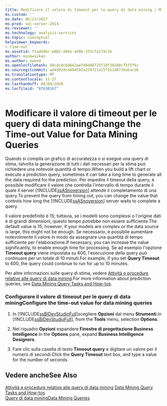```yaml
---
title: Modificare il valore di timeout per le query di data mining | Microsoft Docs
ms.custom: ''
ms.date: 06/13/2017
ms.prod: sql-server-2014
ms.reviewer: ''
ms.technology: analysis-services
ms.topic: conceptual
helpviewer_keywords:
- time-out
ms.assetid: f1add4bc-e882-440a-a98b-333cfa274c3e
author: minewiskan
ms.author: owend
ms.openlocfilehash: 9dcdcdcbb6e2aef48dd8725f10f38180c73f5f6c
ms.sourcegitcommit: ad4d92dce894592a259721a1571b1d8736abacdb
ms.translationtype: MT
ms.contentlocale: it-IT
ms.lasthandoff: 08/04/2020
ms.locfileid: "87630167"
---
```

# <a name="change-the-time-out-value-for-data-mining-queries"></a><span data-ttu-id="091b4-102">Modificare il valore di timeout per le query di data mining</span><span class="sxs-lookup"><span data-stu-id="091b4-102">Change the Time-out Value for Data Mining Queries</span></span>
  <span data-ttu-id="091b4-103">Quando si compila un grafico di accuratezza o si esegue una query di stima, talvolta la generazione di tutti i dati necessari per la stima può richiedere una notevole quantità di tempo.</span><span class="sxs-lookup"><span data-stu-id="091b4-103">When you build a lift chart or execute a prediction query, sometimes it can take a long time to generate all the data required for the prediction.</span></span> <span data-ttu-id="091b4-104">Per impedire il timeout della query, è possibile modificare il valore che controlla l'intervallo di tempo durante il quale il server [!INCLUDE[ssASnoversion](../../includes/ssasnoversion-md.md)] attende il completamento di una query.</span><span class="sxs-lookup"><span data-stu-id="091b4-104">To prevent the query from timing out, you can change the value that controls how long the [!INCLUDE[ssASnoversion](../../includes/ssasnoversion-md.md)] server waits to complete a query.</span></span>  
  
 <span data-ttu-id="091b4-105">Il valore predefinito è 15; tuttavia, se i modelli sono complessi o l'origine dati è di grandi dimensioni, questo tempo potrebbe non essere sufficiente.</span><span class="sxs-lookup"><span data-stu-id="091b4-105">The default value is 15; however, if your models are complex or the data source is large, this might not be enough.</span></span> <span data-ttu-id="091b4-106">Se necessario, è possibile aumentare notevolmente il valore in modo da assegnare una quantità di tempo sufficiente per l'elaborazione.</span><span class="sxs-lookup"><span data-stu-id="091b4-106">If necessary, you can increase the value significantly, to enable enough time for processing.</span></span> <span data-ttu-id="091b4-107">Se ad esempio l'opzione **Timeout query** viene impostata su 600, l'esecuzione della query può continuare per un totale di 10 minuti.</span><span class="sxs-lookup"><span data-stu-id="091b4-107">For example, if you set **Query Timeout** to 600, the query could continue to run for up to 10 minutes.</span></span>  
  
 <span data-ttu-id="091b4-108">Per altre informazioni sulle query di stima, vedere [Attività e procedure relative alle query di data mining](data-mining-query-tasks-and-how-tos.md).</span><span class="sxs-lookup"><span data-stu-id="091b4-108">For more information about prediction queries, see [Data Mining Query Tasks and How-tos](data-mining-query-tasks-and-how-tos.md).</span></span>  
  
### <a name="configure-the-time-out-value-for-data-mining-queries"></a><span data-ttu-id="091b4-109">Configurare il valore di timeout per le query di data mining</span><span class="sxs-lookup"><span data-stu-id="091b4-109">Configure the time-out value for data mining queries</span></span>  
  
1.  <span data-ttu-id="091b4-110">In [!INCLUDE[ssBIDevStudioFull](../../includes/ssbidevstudiofull-md.md)]scegliere **Opzioni** dal menu **Strumenti**.</span><span class="sxs-lookup"><span data-stu-id="091b4-110">In [!INCLUDE[ssBIDevStudioFull](../../includes/ssbidevstudiofull-md.md)], from the **Tools** menu, selection **Options**.</span></span>  
  
2.  <span data-ttu-id="091b4-111">Nel riquadro **Opzioni** espandere **Finestre di progettazione Business Intelligence**.</span><span class="sxs-lookup"><span data-stu-id="091b4-111">In the **Options** pane, expand **Business Intelligence Designers**.</span></span>  
  
3.  <span data-ttu-id="091b4-112">Fare clic sulla casella di testo **Timeout query** e digitare un valore per il numero di secondi.</span><span class="sxs-lookup"><span data-stu-id="091b4-112">Click the **Query Timeout** text box, and type a value for the number of seconds.</span></span>  
  
## <a name="see-also"></a><span data-ttu-id="091b4-113">Vedere anche</span><span class="sxs-lookup"><span data-stu-id="091b4-113">See Also</span></span>  
 <span data-ttu-id="091b4-114">[Attività e procedure relative alle query di data mining](data-mining-query-tasks-and-how-tos.md) </span><span class="sxs-lookup"><span data-stu-id="091b4-114">[Data Mining Query Tasks and How-tos](data-mining-query-tasks-and-how-tos.md) </span></span>  
 [<span data-ttu-id="091b4-115">Query di data mining</span><span class="sxs-lookup"><span data-stu-id="091b4-115">Data Mining Queries</span></span>](data-mining-queries.md)  
  
  

